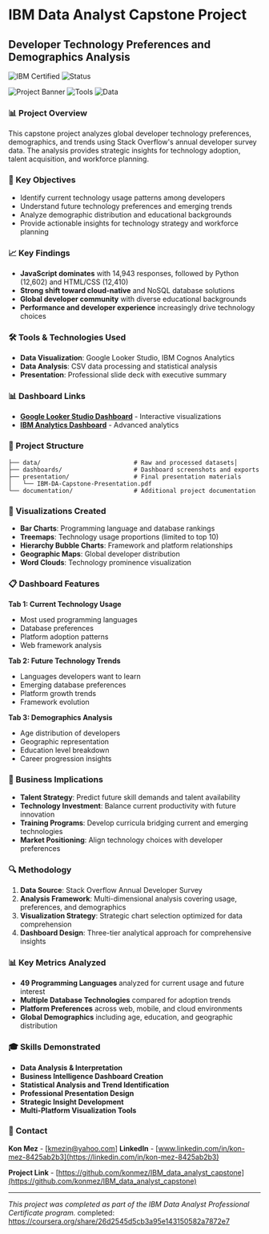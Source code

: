# IBM Data Analyst Capstone Project
## Developer Technology Preferences and Demographics Analysis



![IBM Certified](https://img.shields.io/badge/IBM-Data%20Analyst%20Certificate-blue)
![Status](https://img.shields.io/badge/Status-Complete-green)

![Project Banner](https://img.shields.io/badge/IBM-Data%20Analyst%20Capstone-blue)
![Tools](https://img.shields.io/badge/Tools-Google%20Looker%20Studio%2C%20IBM%20Analytics-green)
![Data](https://img.shields.io/badge/Data-Stack%20Overflow%20Survey-orange)

### 📊 Project Overview
This capstone project analyzes global developer technology preferences, demographics, and trends using Stack Overflow's annual developer survey data. The analysis provides strategic insights for technology adoption, talent acquisition, and workforce planning.

### 🎯 Key Objectives
- Identify current technology usage patterns among developers
- Understand future technology preferences and emerging trends  
- Analyze demographic distribution and educational backgrounds
- Provide actionable insights for technology strategy and workforce planning

### 📈 Key Findings
- **JavaScript dominates** with 14,943 responses, followed by Python (12,602) and HTML/CSS (12,410)
- **Strong shift toward cloud-native** and NoSQL database solutions
- **Global developer community** with diverse educational backgrounds
- **Performance and developer experience** increasingly drive technology choices

### 🛠️ Tools & Technologies Used
- **Data Visualization**: Google Looker Studio, IBM Cognos Analytics
- **Data Analysis**: CSV data processing and statistical analysis
- **Presentation**: Professional slide deck with executive summary

### 📊 Dashboard Links
- [**Google Looker Studio Dashboard**](https://lookerstudio.google.com/reporting/aa255d66-f2d3-431a-a0bc-a30480b18bc0) - Interactive visualizations
- [**IBM Analytics Dashboard**](https://eu1.ca.analytics.ibm.com/bi/?perspective=dashboard&pathRef=.my_folders%2FFAcapstone%2B%25281%2529%2FFA_attempt2_dashb-v1&action=view&mode=dashboard&subView=model000001974b4ce3b0_00000002) - Advanced analytics

### 📁 Project Structure
```
├── data/                          # Raw and processed datasets│  
├── dashboards/                    # Dashboard screenshots and exports
├── presentation/                  # Final presentation materials
│   └── IBM-DA-Capstone-Presentation.pdf
└── documentation/                 # Additional project documentation
```

### 🎨 Visualizations Created
- **Bar Charts**: Programming language and database rankings
- **Treemaps**: Technology usage proportions (limited to top 10)
- **Hierarchy Bubble Charts**: Framework and platform relationships
- **Geographic Maps**: Global developer distribution
- **Word Clouds**: Technology prominence visualization

### 📋 Dashboard Features
**Tab 1: Current Technology Usage**
- Most used programming languages
- Database preferences
- Platform adoption patterns
- Web framework analysis

**Tab 2: Future Technology Trends** 
- Languages developers want to learn
- Emerging database preferences
- Platform growth trends
- Framework evolution

**Tab 3: Demographics Analysis**
- Age distribution of developers
- Geographic representation
- Education level breakdown
- Career progression insights

### 💼 Business Implications
- **Talent Strategy**: Predict future skill demands and talent availability
- **Technology Investment**: Balance current productivity with future innovation
- **Training Programs**: Develop curricula bridging current and emerging technologies  
- **Market Positioning**: Align technology choices with developer preferences

### 🔍 Methodology
1. **Data Source**: Stack Overflow Annual Developer Survey
2. **Analysis Framework**: Multi-dimensional analysis covering usage, preferences, and demographics
3. **Visualization Strategy**: Strategic chart selection optimized for data comprehension
4. **Dashboard Design**: Three-tier analytical approach for comprehensive insights

### 📊 Key Metrics Analyzed
- **49 Programming Languages** analyzed for current usage and future interest
- **Multiple Database Technologies** compared for adoption trends
- **Platform Preferences** across web, mobile, and cloud environments
- **Global Demographics** including age, education, and geographic distribution

### 🎓 Skills Demonstrated
- **Data Analysis & Interpretation**
- **Business Intelligence Dashboard Creation**
- **Statistical Analysis and Trend Identification**
- **Professional Presentation Design**
- **Strategic Insight Development**
- **Multi-Platform Visualization Tools**

### 📧 Contact
**Kon Mez** - [kmezin@yahoo.com]
**LinkedIn** - [www.linkedin.com/in/kon-mez-8425ab2b3](https://linkedin.com/in/kon-mez-8425ab2b3)

**Project Link** - [https://github.com/konmez/IBM_data_analyst_capstone](https://github.com/konmez/IBM_data_analyst_capstone)

---
*This project was completed as part of the IBM Data Analyst Professional Certificate program.*
completed:
https://coursera.org/share/26d2545d5cb3a95e143150582a7872e7
